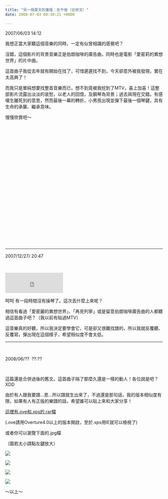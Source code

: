 ```yaml
---
title: "另一個夏天的童謠：在午後（合併文）"
date: 2008-07-03 00:30:21 +0800

---
```



2007/06/03 14:12



我想正當大家聽這個音樂的同時，一定有似曾相識的感覺吧？



沒錯，這個影片的背景音樂正是伯朗咖啡的廣告曲，同時也是電影「愛密莉的異想世界」的片中曲。



這首曲子我從去年就有開始在找了，可惜遲遲找不到，今天卻意外被我發現，實在太高興了！



而我只是單純想要找整首音樂而已，想不到竟被我挖到了MTV，喜上加喜！這整部影片流露出淡淡的哀愁，以老人的回憶，及鋼琴為背景；過去與現在交錯。有感嘆生離死別的意思，然而最後一幕的轉折，小男孩出現並彈下最後一個琴鍵，具有生命的承襲、繼承意味。



慢慢欣賞吧～







<object id="msplayer" style="LEFT: 151px; WIDTH: 500px; TOP: 408px; HEIGHT: 352px" codebase="http://www.microsoft.com/ntserver/netshow/download/en/nsmp2inf.cab#Version=5,1,51,415" type="application/x-oleobject" height="352" standby="Loading Microsoft Media Player components..." width="500" classid="CLSID:6BF52A52-394A-11d3-B153-00C04F79FAA6" name="msplayer">































</object>









&nbsp;



---

2007/12/27/ 20:47

&nbsp;



<iframe marginwidth="0" marginheight="0" src="http://vlog.xuite.net/vlog/guest/external.php?media_id=cG5FTGdWLTc5NzI3MC5mbHY=&pt=2&ar=0&as=0" frameborder="0" width="185" scrolling="no" height="65"></iframe>



呵呵 有一段時間沒有操琴了。這次丟什麼上來呢？



相信有看過「愛密麗的異想世界」、「再見列寧」或是留意伯朗咖啡廣告曲的人都聽過這首曲子吧？（我以前有貼過MTV）



這音樂真的好聽，所以我決定要學會它，可是卻又很難找譜的，所以我就反覆聽、反覆寫，彈出現在這個樣子，希望相似度不會太低。



---



&nbsp;



2008/06/??  ??:??



&nbsp;



這篇還是合併過後的舊文。這首曲子隔了那麼久還是一樣的動人！各位說是吧？XDD



由於有人跟我要譜...恩...所以譜就生出來了，不過還是那句話，我的版本相似度有限，如果有人有正版的樂譜的話，希望誰可以貼上來和大家分享！



<a href="http://tonytonyjan.myhosting247.com/anotherSummer.rar">這裡有.ove和.xps的.rar檔</a>



(.ove請用Overture4.0以上的版本開啟，至於.xps用IE就可以檢視了)



或者你可以瀏覽下面的.jpg檔



（圖若太小請點左鍵放大）



<a href="http://9.blog.xuite.net/9/a/8/f/10971305/blog_112520/txt/17858021/5.jpg">![](/images/slum-area/164_5.jpg)</a>



<a href="http://9.blog.xuite.net/9/a/8/f/10971305/blog_112520/txt/17858021/6.jpg">![](/images/slum-area/165_6.jpg)</a>



<a href="http://9.blog.xuite.net/9/a/8/f/10971305/blog_112520/txt/17858021/7.jpg">![](/images/slum-area/166_7.jpg)</a>



<a href="http://9.blog.xuite.net/9/a/8/f/10971305/blog_112520/txt/17858021/8.jpg">![](/images/slum-area/167_8.jpg)</a>



～以上～






